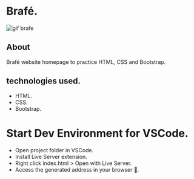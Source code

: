 # Brafé.

![gif brafe](https://user-images.githubusercontent.com/86026272/140438749-2da5203b-812a-44f5-a127-a789379b85e9.gif)

## About
Brafé website homepage to practice HTML, CSS and Bootstrap.

## technologies used.
+ HTML.
+ CSS.
+ Bootstrap.

# Start Dev Environment for VSCode.
+ Open project folder in VSCode.
+ Install Live Server extension.
+ Right click index.html > Open with Live Server.
+ Access the generated address in your browser 🚀.
